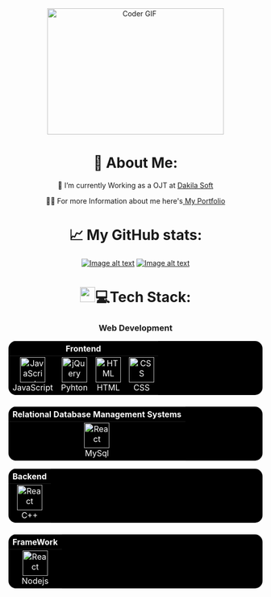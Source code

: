 <div align="center">
  
  <img alt="Coder GIF" height=250 width=350 src="https://miro.medium.com/max/1360/0*7Q3yvSIv_t0ioJ-Z.gif" />
  
# 💫 About Me:

🔭 I’m currently Working as a OJT at <a href="https://www.facebook.com/dakilasoft">Dakila Soft</a>
<p>👨‍💻 For more Information about me here's<a href="https://chncurly.github.io/christian/"> My Portfolio</a></p>

# 📈 My GitHub stats:
[![Image alt text](https://github-readme-stats.vercel.app/api?username=chncurly&theme=dark&hide_border=false&include_all_commits=false&count_private=false)](https://github-readme-stats.vercel.app/api?username=chncurly&theme=dark&hide_border=false&include_all_commits=false&count_private=false)
[![Image alt text](https://nirzak-streak-stats.vercel.app/?user=chncurly&theme=dark&hide_border=false)](https://nirzak-streak-stats.vercel.app/?user=chncurly&theme=dark&hide_border=false)


</div>


<h1 align="center"><img src="https://media2.giphy.com/media/QssGEmpkyEOhBCb7e1/giphy.gif?cid=ecf05e47a0n3gi1bfqntqmob8g9aid1oyj2wr3ds3mg700bl&rid=giphy.gif" width="30" height="30">💻Tech Stack: </h1>
<h3 align="center">Web Development</h3>
<div align="center" class="badges-githubstats">
<table style="background-color: black; color: white; border: none; border-radius: 15px; overflow: hidden;">
  <thead>
    <tr>
      <th colspan="5" align="center" style="color: white;">Frontend</th>
    </tr>
  </thead>
  <tbody>
    <tr>
      <td align="center" style="border: none;">
        <a href="https://developer.mozilla.org/en-US/docs/Web/JavaScript" style="color: white;">
          <img src="https://techstack-generator.vercel.app/java-icon.svg" alt="JavaScript" width="50" height="50"/>
        </a>
        <br>JavaScript
      </td>
      <td align="center" style="border: none;">
        <a href="https://www.python.org/" style="color: white;">
          <img src="https://techstack-generator.vercel.app/python-icon.svg" width="50" height="50" alt="jQuery"/>
        </a>
        <br>Pyhton
      </td>
      <td align="center" style="border: none;">
        <a href="https://developer.mozilla.org/en-US/docs/Web/HTML" style="color: white;">
          <img src="https://cdn.worldvectorlogo.com/logos/html-1.svg" width="50" height="50" alt="HTML"/>
        </a>
        <br>HTML
      </td>
      <td align="center" style="border: none;">
        <a href="https://developer.mozilla.org/en-US/docs/Web/CSS" style="color: white;">
          <img src="https://cdn.worldvectorlogo.com/logos/css-3.svg" width="50" height="50" alt="CSS"/>
        </a>
        <br>CSS
      </td>
    </tr>
  </tbody>
</table>
</div>

<h3 align="center"></h3>

<div align="center" class="badges-githubstats">
<table style="background-color: black; color: white; border: none; border-radius: 15px; overflow: hidden;">
  <thead>
    <tr>
      <th colspan="5" align="center" style="color: white;">Relational Database Management Systems</th>
    </tr>
  </thead>
  <tbody>
    <tr>
      <td align="center" style="border: none;">
        <a href="https://www.mysql.com/" style="color: white;">
          <img src="https://techstack-generator.vercel.app/mysql-icon.svg" alt="React" width="50" height="50"/>
        </a>
        <br>MySql
      </td>
  </tbody>
</table>
</div>

<div align="center" class="badges-githubstats">
<table style="background-color: black; color: white; border: none; border-radius: 15px; overflow: hidden;">
  <thead>
    <tr>
      <th colspan="5" align="center" style="color: white;">Backend</th>
    </tr>
  </thead>
  <tbody>
    <tr>
      <td align="center" style="border: none;">
        <a href="https://www.w3schools.com/cpp/cpp_intro.asp" style="color: white;">
          <img src="https://techstack-generator.vercel.app/cpp-icon.svg" alt="React" width="50" height="50"/>
        </a>
        <br>C++
      </td>
  </tbody>
</table>
</div>

<h3 align="center"></h3>

<div align="center" class="badges-githubstats">
<table style="background-color: black; color: white; border: none; border-radius: 15px; overflow: hidden;">
  <thead>
    <tr>
      <th colspan="5" align="center" style="color: white;">FrameWork</th>
    </tr>
  </thead>
  <tbody>
    <tr>
      <td align="center" style="border: none;">
        <a href="https://nodejs.org/en" style="color: white;">
          <img src="https://techstack-generator.vercel.app/nginx-icon.svg" alt="React" width="50" height="50"/>
        </a>
        <br>Nodejs
      </td>
  </tbody>
</table>
</div>
